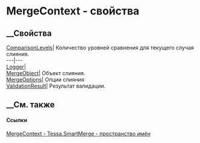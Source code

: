 # MergeContext<TMergeOptions> \- свойства
##  __Свойства
[ComparisonLevels](P_Tessa_SmartMerge_MergeContext_1_ComparisonLevels.htm)|
Количество уровней сравнения для текущего случая слияния.  
---|---  
[Logger](P_Tessa_SmartMerge_MergeContext_1_Logger.htm)|  
[MergeObject](P_Tessa_SmartMerge_MergeContext_1_MergeObject.htm)|  Объект
слияния.  
[MergeOptions](P_Tessa_SmartMerge_MergeContext_1_MergeOptions.htm)|  Опции
слияния  
[ValidationResult](P_Tessa_SmartMerge_MergeContext_1_ValidationResult.htm)|
Результат валидации.  
## __См. также
#### Ссылки
[MergeContext<TMergeOptions> \- ](T_Tessa_SmartMerge_MergeContext_1.htm)
[Tessa.SmartMerge - пространство имён](N_Tessa_SmartMerge.htm)
